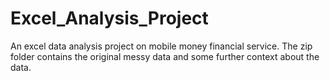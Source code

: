# Excel_Analysis_Project
An excel data analysis project on mobile money financial service. The zip folder contains the original messy data and some further context about the data. 
